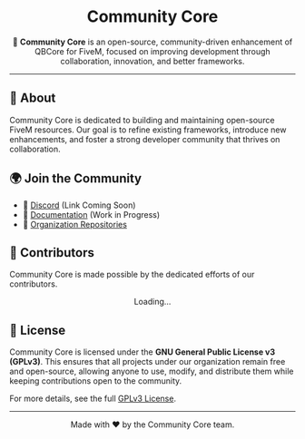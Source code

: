 <h1 align="center">Community Core</h1>

<p align="center">
  🚀 <strong>Community Core</strong> is an open-source, community-driven enhancement of QBCore for FiveM, focused on improving development through collaboration, innovation, and better frameworks.
</p>

<hr>

<h2>🔹 About</h2>

<p>
Community Core is dedicated to building and maintaining open-source FiveM resources. Our goal is to refine existing frameworks, introduce new enhancements, and foster a strong developer community that thrives on collaboration.
</p>

<h2>🌍 Join the Community</h2>

<ul>
  <li>📢 <a href="#">Discord</a> (Link Coming Soon)</li>
  <li>📖 <a href="#">Documentation</a> (Work in Progress)</li>
  <li>🐛 <a href="https://github.com/CommunityCore">Organization Repositories</a></li>
</ul>

<h2>👥 Contributors</h2>

<p>Community Core is made possible by the dedicated efforts of our contributors.</p>

<p align="center">
  <!-- CONTRIBUTORS-START -->
  Loading...
  <!-- CONTRIBUTORS-END -->
</p>

<h2>📜 License</h2>

<p>
  Community Core is licensed under the <strong>GNU General Public License v3 (GPLv3)</strong>. This ensures that all projects under our organization remain free and open-source, allowing anyone to use, modify, and distribute them while keeping contributions open to the community.
</p>

<p>
  For more details, see the full <a href="https://www.gnu.org/licenses/gpl-3.0.en.html">GPLv3 License</a>.
</p>

<hr>

<p align="center">Made with ❤️ by the Community Core team.</p>
